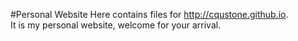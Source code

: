 #Personal Website
Here contains files for http://cqustone.github.io.  
It is my personal website, welcome for your arrival.  